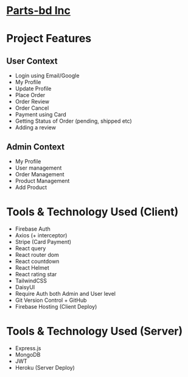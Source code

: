 # [Parts-bd Inc](https://parts-bd.web.app/)

# Project Features

## User Context

-   Login using Email/Google
-   My Profile
-   Update Profile
-   Place Order
-   Order Review
-   Order Cancel
-   Payment using Card
-   Getting Status of Order (pending, shipped etc)
-   Adding a review

## Admin Context

-   My Profile
-   User management
-   Order Management
-   Product Management
-   Add Product

# Tools & Technology Used (Client)

-   Firebase Auth
-   Axios (+ interceptor)
-   Stripe (Card Payment)
-   React query
-   React router dom
-   React countdown
-   React Helmet
-   React rating star
-   TailwindCSS
-   DaisyUI
-   Require Auth both Admin and User level
-   Git Version Control + GitHub
-   Firebase Hosting (Client Deploy)

# Tools & Technology Used (Server)

-   Express.js
-   MongoDB
-   JWT
-   Heroku (Server Deploy)
